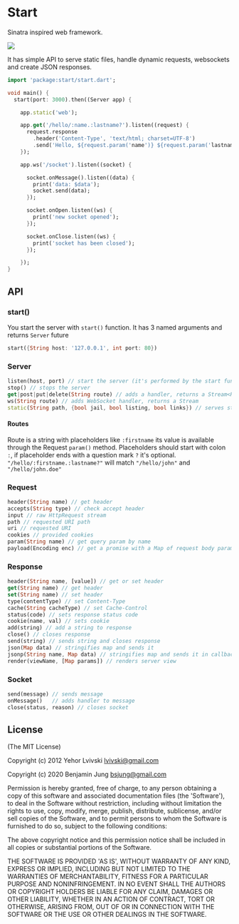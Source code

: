 # Start

Sinatra inspired web framework.

[![](https://drone.io/lvivski/start/status.png)](https://drone.io/lvivski/start/latest)

It has simple API to serve static files, handle dynamic requests, websockets and create JSON responses.

```dart
import 'package:start/start.dart';

void main() {
  start(port: 3000).then((Server app) {

    app.static('web');

    app.get('/hello/:name.:lastname?').listen((request) {
      request.response
        .header('Content-Type', 'text/html; charset=UTF-8')
        .send('Hello, ${request.param('name')} ${request.param('lastname')}');
    });

    app.ws('/socket').listen((socket) {

      socket.onMessage().listen((data) {
        print('data: $data');
        socket.send(data);
      });

      socket.onOpen.listen((ws) {
        print('new socket opened');
      });

      socket.onClose.listen((ws) {
        print('socket has been closed');
      });

    });
}
```

## API

### start()

You start the server with `start()` function. It has 3 named arguments and
returns `Server` future

```dart
start({String host: '127.0.0.1', int port: 80})
```

### Server

```dart
listen(host, port) // start the server (it's performed by the start function)
stop() // stops the server
get|post|put|delete(String route) // adds a handler, returns a Stream<Request>
ws(String route) // adds WebSocket handler, returns a Stream
static(String path, {bool jail, bool listing, bool links}) // serves static files from `path`, follows symlinks outside the root if jail is false
```

#### Routes

Route is a string with placeholders like `:firstname` its value is
available through the Request `param()` method. Placeholders should start
with colon `:`, if placeholder ends with a question mark `?` it's optional.
`"/hello/:firstname.:lastname?"` will match `"/hello/john"` and
`"/hello/john.doe"`

### Request

```dart
header(String name) // get header
accepts(String type) // check accept header
input // raw HttpRequest stream
path // requested URI path
uri // requested URI
cookies // provided cookies
param(String name) // get query param by name
payload(Encoding enc) // get a promise with a Map of request body params
```

### Response

```dart
header(String name, [value]) // get or set header
get(String name) // get header
set(String name) // set header
type(contentType) // set Content-Type
cache(String cacheType) // set Cache-Control
status(code) // sets response status code
cookie(name, val) // sets cookie
add(string) // add a string to response
close() // closes response
send(string) // sends string and closes response
json(Map data) // stringifies map and sends it
jsonp(String name, Map data) // stringifies map and sends it in callback as `name(data)`
render(viewName, [Map params]) // renders server view
```

### Socket

```dart
send(message) // sends message
onMessage()   // adds handler to message
close(status, reason) // closes socket
```

## License

(The MIT License)

Copyright (c) 2012 Yehor Lvivski <lvivski@gmail.com>

Copyright (c) 2020 Benjamin Jung <bsjung@gmail.com>

Permission is hereby granted, free of charge, to any person obtaining
a copy of this software and associated documentation files (the
'Software'), to deal in the Software without restriction, including
without limitation the rights to use, copy, modify, merge, publish,
distribute, sublicense, and/or sell copies of the Software, and to
permit persons to whom the Software is furnished to do so, subject to
the following conditions:

The above copyright notice and this permission notice shall be
included in all copies or substantial portions of the Software.

THE SOFTWARE IS PROVIDED 'AS IS', WITHOUT WARRANTY OF ANY KIND,
EXPRESS OR IMPLIED, INCLUDING BUT NOT LIMITED TO THE WARRANTIES OF
MERCHANTABILITY, FITNESS FOR A PARTICULAR PURPOSE AND NONINFRINGEMENT.
IN NO EVENT SHALL THE AUTHORS OR COPYRIGHT HOLDERS BE LIABLE FOR ANY
CLAIM, DAMAGES OR OTHER LIABILITY, WHETHER IN AN ACTION OF CONTRACT,
TORT OR OTHERWISE, ARISING FROM, OUT OF OR IN CONNECTION WITH THE
SOFTWARE OR THE USE OR OTHER DEALINGS IN THE SOFTWARE.
